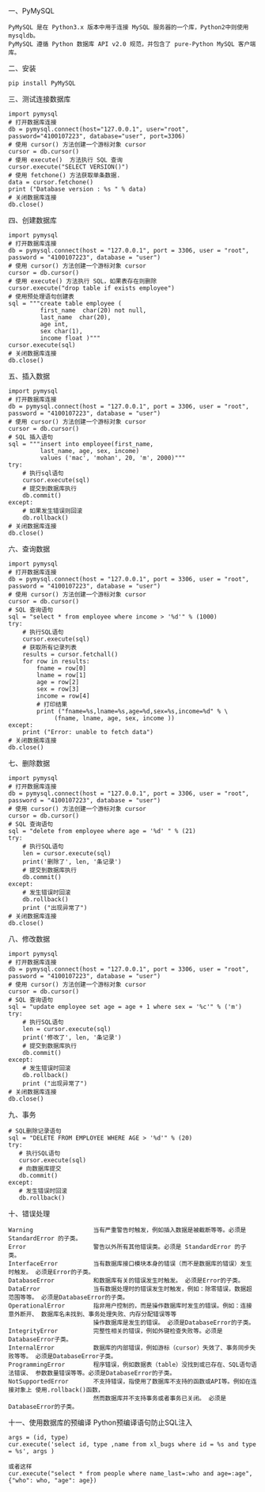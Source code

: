 一、PyMySQL

	PyMySQL 是在 Python3.x 版本中用于连接 MySQL 服务器的一个库，Python2中则使用mysqldb。
	PyMySQL 遵循 Python 数据库 API v2.0 规范，并包含了 pure-Python MySQL 客户端库。

二、安装

	pip install PyMySQL

三、测试连接数据库

	import pymysql
	# 打开数据库连接
	db = pymysql.connect(host="127.0.0.1", user="root", password="4100107223", database="user", port=3306)
	# 使用 cursor() 方法创建一个游标对象 cursor
	cursor = db.cursor()
	# 使用 execute()  方法执行 SQL 查询 
	cursor.execute("SELECT VERSION()")
	# 使用 fetchone() 方法获取单条数据.
	data = cursor.fetchone()
	print ("Database version : %s " % data)
	# 关闭数据库连接
	db.close()

四、创建数据库

	import pymysql
	# 打开数据库连接
	db = pymysql.connect(host = "127.0.0.1", port = 3306, user = "root", password = "4100107223", database = "user")
	# 使用 cursor() 方法创建一个游标对象 cursor
	cursor = db.cursor()
	# 使用 execute() 方法执行 SQL，如果表存在则删除
	cursor.execute("drop table if exists employee")
	# 使用预处理语句创建表
	sql = """create table employee (
	         first_name  char(20) not null,
	         last_name  char(20),
	         age int,  
	         sex char(1),
	         income float )"""
	cursor.execute(sql)
	# 关闭数据库连接
	db.close()

五、插入数据

	import pymysql
	# 打开数据库连接
	db = pymysql.connect(host = "127.0.0.1", port = 3306, user = "root", password = "4100107223", database = "user")
	# 使用 cursor() 方法创建一个游标对象 cursor
	cursor = db.cursor()
	# SQL 插入语句
	sql = """insert into employee(first_name,
	         last_name, age, sex, income)
	         values ('mac', 'mohan', 20, 'm', 2000)"""
	try:
	    # 执行sql语句
	    cursor.execute(sql)
	    # 提交到数据库执行
	    db.commit()
	except:
	    # 如果发生错误则回滚
	    db.rollback()
	# 关闭数据库连接
	db.close()

六、查询数据

	import pymysql
	# 打开数据库连接
	db = pymysql.connect(host = "127.0.0.1", port = 3306, user = "root", password = "4100107223", database = "user")
	# 使用 cursor() 方法创建一个游标对象 cursor
	cursor = db.cursor()
	# SQL 查询语句
	sql = "select * from employee where income > '%d'" % (1000)
	try:
	    # 执行SQL语句
	    cursor.execute(sql)
	    # 获取所有记录列表
	    results = cursor.fetchall()
	    for row in results:
	        fname = row[0]
	        lname = row[1]
	        age = row[2]
	        sex = row[3]
	        income = row[4]
	        # 打印结果
	        print ("fname=%s,lname=%s,age=%d,sex=%s,income=%d" % \
	             (fname, lname, age, sex, income ))
	except:
	    print ("Error: unable to fetch data")
	# 关闭数据库连接
	db.close()

七、删除数据

	import pymysql
	# 打开数据库连接
	db = pymysql.connect(host = "127.0.0.1", port = 3306, user = "root", password = "4100107223", database = "user")
	# 使用 cursor() 方法创建一个游标对象 cursor
	cursor = db.cursor()
	# SQL 查询语句
	sql = "delete from employee where age = '%d' " % (21)
	try:
	    # 执行SQL语句
	    len = cursor.execute(sql)
	    print('删除了', len, '条记录')
	    # 提交到数据库执行
	    db.commit()
	except:
	    # 发生错误时回滚
	    db.rollback()
	    print ("出现异常了")
	# 关闭数据库连接
	db.close()

八、修改数据

	import pymysql
	# 打开数据库连接
	db = pymysql.connect(host = "127.0.0.1", port = 3306, user = "root", password = "4100107223", database = "user")
	# 使用 cursor() 方法创建一个游标对象 cursor
	cursor = db.cursor()
	# SQL 查询语句
	sql = "update employee set age = age + 1 where sex = '%c'" % ('m')
	try:
	    # 执行SQL语句
	    len = cursor.execute(sql)
	    print('修改了', len, '条记录')
	    # 提交到数据库执行
	    db.commit()
	except:
	    # 发生错误时回滚
	    db.rollback()
	    print ("出现异常了")
	# 关闭数据库连接
	db.close()
	
九、事务

	# SQL删除记录语句
	sql = "DELETE FROM EMPLOYEE WHERE AGE > '%d'" % (20)
	try:
	   # 执行SQL语句
	   cursor.execute(sql)
	   # 向数据库提交
	   db.commit()
	except:
	   # 发生错误时回滚
	   db.rollback()
	   
十、错误处理

	Warning					当有严重警告时触发，例如插入数据是被截断等等。必须是 StandardError 的子类。
	Error					警告以外所有其他错误类。必须是 StandardError 的子类。
	InterfaceError			当有数据库接口模块本身的错误（而不是数据库的错误）发生时触发。 必须是Error的子类。
	DatabaseError			和数据库有关的错误发生时触发。 必须是Error的子类。
	DataError				当有数据处理时的错误发生时触发，例如：除零错误，数据超范围等等。 必须是DatabaseError的子类。
	OperationalError		指非用户控制的，而是操作数据库时发生的错误。例如：连接意外断开、 数据库名未找到、事务处理失败、内存分配错误等等
							操作数据库是发生的错误。 必须是DatabaseError的子类。
	IntegrityError			完整性相关的错误，例如外键检查失败等。必须是DatabaseError子类。
	InternalError			数据库的内部错误，例如游标（cursor）失效了、事务同步失败等等。 必须是DatabaseError子类。
	ProgrammingError		程序错误，例如数据表（table）没找到或已存在、SQL语句语法错误、 参数数量错误等等。必须是DatabaseError的子类。
	NotSupportedError		不支持错误，指使用了数据库不支持的函数或API等。例如在连接对象上 使用.rollback()函数，
							然而数据库并不支持事务或者事务已关闭。 必须是DatabaseError的子类。



十一、使用数据库的预编译
	Python预编译语句防止SQL注入


	args = (id, type)
	cur.execute('select id, type ,name from xl_bugs where id = %s and type = %s', args )

	或者这样
	cur.execute("select * from people where name_last=:who and age=:age", {"who": who, "age": age})
















	
